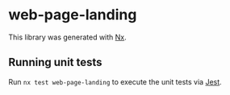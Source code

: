 # web-page-landing

This library was generated with [Nx](https://nx.dev).

## Running unit tests

Run `nx test web-page-landing` to execute the unit tests via [Jest](https://jestjs.io).
